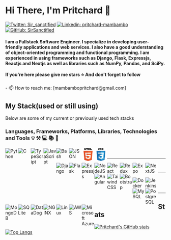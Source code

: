 # Hi There, I'm Pritchard   👋

[![Twitter: Sir_sanctified](https://img.shields.io/twitter/follow/Sir_sanctified?style=for-the-badge&color=black)](https://twitter.com/Sir_sanctified)
[![Linkedin: pritchard-mambambo](https://img.shields.io/badge/-pritchard-mambambo?style=for-the-badge&logo=Linkedin&Color=black&link=https://www.linkedin.com/in/pritchard-mambambo-611427193/)](https://www.linkedin.com/in/pritchard-mambambo/)
[![GitHub: SirSanctified](https://img.shields.io/github/followers/SirSanctified?label=follow&style=for-the-badge&color=black)](https://github.com/SirSanctified)

<h4 align="start">
    I am a Fullstack Software Engineer. I specialize in developing user-friendly applications and web services. I also have a good understanding of object-oriented programming and functional programming. I am experienced in using frameworks such as Django, Flask, Expressjs, Reactjs and Nextjs as well as libraries such as NumPy, Pandas, and SciPy.
    <br></br>
If you're here please give me stars ⭐ And don't forget to follow
</h4>
- 📫 How to reach me: [mambambopritchard@gmail.com]

## My Stack(used or still using)

Below are some of my current or previously used tech stacks

### Languages, Frameworks, Platforms, Libraries, Technologies and Tools 💡 ⚒️ 💻 📚 🔭

<img align="left" alt="Python" width="40px" src="https://www.vectorlogo.zone/logos/python/python-icon.svg" />
<img align="left" alt="C" width="40px" src="https://img.icons8.com/color/48/000000/c-programming.png" />
<img align="left" alt="TypeScript" width="40px" src="https://img.icons8.com/color/48/000000/typescript.png" />
<img align="left" alt="JavaScript" width="40px" src="https://img.icons8.com/color/50/000000/javascript.png" />
<img align="left" alt="Bash" width="40px" src="https://img.icons8.com/color/50/000000/bash.png" />
<img align="left" alt="JSON" width="40px" src="https://www.vectorlogo.zone/logos/json/json-icon.svg" />
<img align="left" alt="HTML5" width="40px" src="https://raw.githubusercontent.com/github/explore/80688e429a7d4ef2fca1e82350fe8e3517d3494d/topics/html/html.png" />
<img align="left" alt="CSS3" width="40px" src="https://raw.githubusercontent.com/github/explore/80688e429a7d4ef2fca1e82350fe8e3517d3494d/topics/css/css.png" />

<br/>
<hr/>
<div>
<img align="left" alt="Django" width="40px" src="https://img.icons8.com/color/48/000000/django.png" />
<img align="left" alt="Flask" width="40px" src="https://img.icons8.com/ios-filled/48/000000/flask.png" />
<img align="left" alt="Expressjs" width="40px" src="https://www.vectorlogo.zone/logos/expressjs/expressjs-icon.svg" />
<img align="left" alt="NodeJS" width="40px" src="https://www.vectorlogo.zone/logos/nodejs/nodejs-icon.svg" />
<img align="left" alt="React" width="40px" src="https://www.vectorlogo.zone/logos/reactjs/reactjs-icon.svg" />
<img align="left" alt="Redux" width="40px" src="https://www.vectorlogo.zone/logos/js_redux/js_redux-icon.svg" />
<img align="left" alt="Expo" width="40px" src="https://www.vectorlogo.zone/logos/expoio/expoio-icon.svg" />
<img align="left" alt="NextJS" width="40px" style="background-color: white;" src="https://img.icons8.com/color/48/000000/nextjs.png" />
<img align="left" alt="Angular" width="40px" src="https://www.vectorlogo.zone/logos/angular/angular-icon.svg" />
<img align="left" alt="TaiwindCSS" width="40px" src="https://img.icons8.com/color/48/000000/tailwindcss.png" />
<img align="left" alt="Bootstrap" width="40px" src="https://img.icons8.com/color/48/000000/bootstrap.png" />
</div>
<br />
<hr/>


<img align="left" alt="Docker" width="40px" src="https://www.vectorlogo.zone/logos/docker/docker-icon.svg" />
<img align="left" alt="Jenkins" width="40px" src="https://www.vectorlogo.zone/logos/jenkins/jenkins-icon.svg" />
<img align="left" alt="MySQL" width="40px" src="https://www.vectorlogo.zone/logos/mysql/mysql-icon.svg" />
<img align="left" alt="PostgreSQL" width="40px" src="https://www.vectorlogo.zone/logos/postgresql/postgresql-icon.svg" />
<img align="left" alt="MongoDB" width="40px" src="https://www.vectorlogo.zone/logos/mongodb/mongodb-icon.svg" />
<img align="left" alt="SQLite" width="40px" src="https://www.vectorlogo.zone/logos/sqlite/sqlite-icon.svg" />
<img align="left" alt="DataDog" width="40px" src="https://www.vectorlogo.zone/logos/datadoghq/datadoghq-icon.svg" />
<img align="left" alt="NGINX" width="40px" src="https://www.vectorlogo.zone/logos/nginx/nginx-icon.svg" />
<img align="left" alt="Linux" width="40px" src="https://www.vectorlogo.zone/logos/linux/linux-icon.svg" />
<img align="left" alt="AWS" width="40px" src="https://www.vectorlogo.zone/logos/amazon_aws/amazon_aws-icon.svg" />
<img align="left" alt="Microsoft Azure" width="40px" src="https://www.vectorlogo.zone/logos/microsoft_azure/microsoft_azure-icon.svg" />

<br />

<br />
<hr />

## Stats

[![Pritchard's GitHub stats](https://github-readme-stats.vercel.app/api?username=SirSanctified&show_icons=true&hide_border=true&show=reviews,prs_merged,prs_merged_percentage&theme=tokyonight&show_owner=true&include_all_commits=true)](https://github.com/anuraghazra/github-readme-stats)
[![Top Langs](https://github-readme-stats.vercel.app/api/top-langs/?username=SirSanctified&hide_border=true&card_width=500&theme=tokyonight&layout=compact&show_owner=true&langs_count=10&hide=css,html)](https://github.com/anuraghazra/github-readme-stats)
